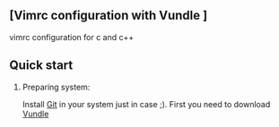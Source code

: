## [Vimrc configuration with Vundle ]


vimrc configuration for c and c++

## Quick start 

1. Preparing system:

    Install [Git] in your system just in case ;). First you need to download [Vundle] 
    

[Vundle]: https://github.com/VundleVim/Vundle.vim
[Git]: https://git-scm.com/
[fizzcolorscheme]: https://github.com/flazz/
[youcompleteme]: https://github.com/Valloric/YouCompleteMe.git
[easymotion]: https://github.com/easymotion/vim-easymotion.git
[indent-object]: https://github.com/michaeljsmith/vim-indent-object.git
[cvim]: https://github.com/vim-scripts/c.vim.git
[airline]: https://github.com/vim-airline/vim-airline.git
[airline-themes]: https://github.com/vim-airline/vim-airline-themes.git
[fugitive]: https://github.com/tpope/vim-fugitive.git
[gitgutter]: https://github.com/airblade/vim-gitgutter.git
[ctrlp]: https://github.com/kien/ctrlp.vim.git
[orgmode]: https://github.com/jceb/vim-orgmode